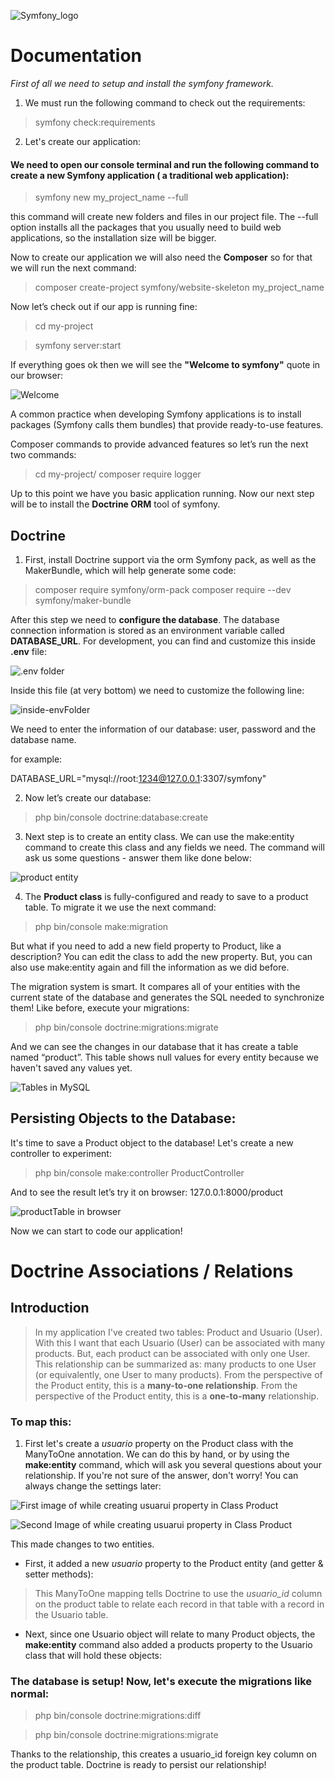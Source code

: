 ![Symfony_logo](/images/logo.png) 

# Documentation

*First of all we need to setup and install the symfony framework.*

1. We must run the following command to check out the requirements: 

> symfony check:requirements

2. Let's create our application:

#### We need to open our console terminal and run the following command to create a new Symfony application ( a traditional web application):

 > symfony new my_project_name --full

this command will create new folders and files in our project file. 
The --full option installs all the packages that you usually need to build web applications, so the installation size will be bigger.

Now to create our application we will also need the **Composer** so for that we will run the next command:

> composer create-project symfony/website-skeleton my_project_name

Now let’s check out if our app is running fine:

 > cd my-project

 > symfony server:start


If everything goes ok then we will see the **"Welcome to symfony"** quote in our browser:

![Welcome](/images/welcome.png)

A common practice when developing Symfony applications is to install packages (Symfony calls them bundles) that provide ready-to-use features.

Composer commands to provide advanced features so let’s run the next two commands:

 > cd my-project/
 > composer require logger

Up to this point we have you basic application running. Now our next step will be to install the **Doctrine ORM** tool of symfony.
 
## Doctrine

1. First, install Doctrine support via the orm Symfony pack, as well as the MakerBundle, which will help generate some code:

 > composer require symfony/orm-pack
 > composer require --dev symfony/maker-bundle

After this step we need to **configure the database**. The database connection information is stored as an environment variable called **DATABASE_URL**. For development, you can find and customize this inside **.env** file:

![.env folder](/images/env.png)

Inside this file (at very bottom) we need to customize the following line:

![inside-envFolder](/images/database.png)
	 
We need to enter the information of our database: user, password and the database name.

for example:

DATABASE_URL="mysql://root:1234@127.0.0.1:3307/symfony"

2. Now let’s create our database:

> php bin/console doctrine:database:create

3. Next step is to create an entity class. We can use the make:entity command to create this class and any fields we need. The command will ask us some questions - answer them like done below:

![product entity](/images/product.png)

4. The **Product class** is fully-configured and ready to save to a product table. To migrate it we use the next command:

> php bin/console make:migration


But what if you need to add a new field property to Product, like a description? You can edit the class to add the new property. But, you can also use make:entity again and fill the information as we did before.

The migration system is smart. It compares all of your entities with the current state of the database and generates the SQL needed to synchronize them! Like before, execute your migrations:

> php bin/console doctrine:migrations:migrate

And we can see the changes in our database that it has create a table named “product”. This table shows null values for every entity because we haven't saved any values yet.

![Tables in MySQL](/images/tables.png)

## Persisting Objects to the Database:

It's time to save a Product object to the database! Let's create a new controller to experiment:

> php bin/console make:controller ProductController

And to see the result let’s try it on browser: 127.0.0.1:8000/product

![productTable in browser](/images/product_in_browser.png)

Now we can start to code our application! 


# Doctrine Associations / Relations

## Introduction
> In my application I've created two tables: Product and Usuario (User). With this I want that each Usuario (User) can be associated with many products. But, each product can be associated with only one User. This relationship can be summarized as: many products to one User (or equivalently, one User to many products).
> From the perspective of the Product entity, this is a **many-to-one relationship**. From the perspective of the Product entity, this is a **one-to-many** relationship.

### To map this:

1. First let's create a *usuario* property on the Product class with the ManyToOne annotation. We can do this by hand, or by using the **make:entity** command, which will ask you several questions about your relationship. If you're not sure of the answer, don't worry! You can always change the settings later:

![First image of while creating usuarui property in Class Product](/images/entity_product.png)

![Second Image of while creating usuarui property in Class Product](/images/entity_product.png)

This made changes to two entities. 
- First, it added a new *usuario* property to the Product entity (and getter & setter methods):

> This ManyToOne mapping tells Doctrine to use the *usuario_id* column on the product table to relate each record in that table with a record in the Usuario table.

- Next, since one Usuario object will relate to many Product objects, the **make:entity** command also added a products property to the Usuario class that will hold these objects:

### The database is setup! Now, let's execute the migrations like normal:

>  php bin/console doctrine:migrations:diff

> php bin/console doctrine:migrations:migrate

Thanks to the relationship, this creates a usuario_id foreign key column on the product table. Doctrine is ready to persist our relationship!
